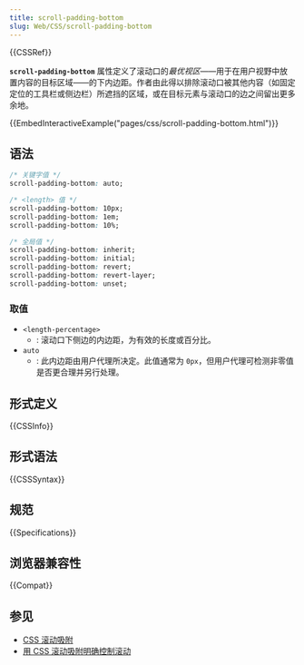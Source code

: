 ```yaml
---
title: scroll-padding-bottom
slug: Web/CSS/scroll-padding-bottom
---
```


{{CSSRef}}

**`scroll-padding-bottom`** 属性定义了滚动口的*最优视区*——用于在用户视野中放置内容的目标区域——的下内边距。作者由此得以排除滚动口被其他内容（如固定定位的工具栏或侧边栏）所遮挡的区域，或在目标元素与滚动口的边之间留出更多余地。

{{EmbedInteractiveExample("pages/css/scroll-padding-bottom.html")}}

## 语法

```css
/* 关键字值 */
scroll-padding-bottom: auto;

/* <length> 值 */
scroll-padding-bottom: 10px;
scroll-padding-bottom: 1em;
scroll-padding-bottom: 10%;

/* 全局值 */
scroll-padding-bottom: inherit;
scroll-padding-bottom: initial;
scroll-padding-bottom: revert;
scroll-padding-bottom: revert-layer;
scroll-padding-bottom: unset;
```

### 取值

- `<length-percentage>`
  - : 滚动口下侧边的内边距，为有效的长度或百分比。
- `auto`
  - : 此内边距由用户代理所决定。此值通常为 `0px`，但用户代理可检测非零值是否更合理并另行处理。

## 形式定义

{{CSSInfo}}

## 形式语法

{{CSSSyntax}}

## 规范

{{Specifications}}

## 浏览器兼容性

{{Compat}}

## 参见

- [CSS 滚动吸附](/zh-CN/docs/Web/CSS/CSS_scroll_snap)
- [用 CSS 滚动吸附明确控制滚动](https://web.dev/css-scroll-snap/)
